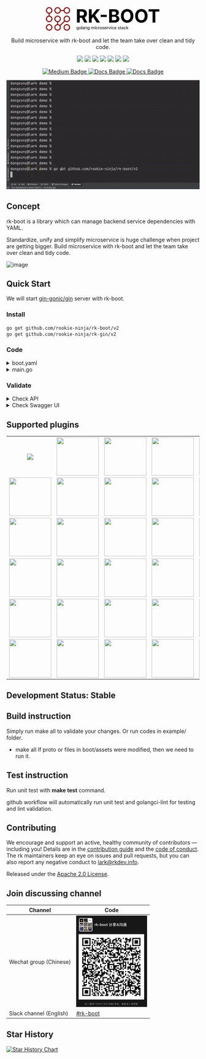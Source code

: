 <p align="center">
  <a href="https://rkdev.info"><img src="docs/img/rk-boot-logo.png" alt="rk-boot" width="298" /></a> 
</p>
<p align="center">
  Build microservice with rk-boot and let the team take over clean and tidy code.
</p>
<p align="center">
 <a href="https://github.com/rookie-ninja/rk-boot/actions/workflows/ci.yml"><img src="https://github.com/rookie-ninja/rk-boot/actions/workflows/ci.yml/badge.svg"></a>
 <a href="https://codecov.io/gh/rookie-ninja/rk-boot"><img src="https://codecov.io/gh/rookie-ninja/rk-boot/branch/master/graph/badge.svg?token=BZ6KWGAXNP"></a>
 <a href="https://goreportcard.com/report/github.com/rookie-ninja/rk-boot"><img src="https://goreportcard.com/badge/github.com/rookie-ninja/rk-boot"></a>
 <a href="https://sourcegraph.com/github.com/rookie-ninja/rk-boot?badge"><img src="https://sourcegraph.com/github.com/rookie-ninja/rk-boot/-/badge.svg"></a>
 <a href="https://godoc.org/github.com/rookie-ninja/rk-boot"><img src="https://godoc.org/github.com/rookie-ninja/rk-boot?status.svg"></a>
 <a href="https://github.com/rookie-ninja/rk-boot/releases"><img src="https://img.shields.io/github/release/rookie-ninja/rk-boot.svg?style=flat-square"></a>
 <a href="https://opensource.org/licenses/Apache-2.0"><img src="https://img.shields.io/badge/License-Apache%202.0-blue.svg"></a>
<p>

<div id="badges" align="center">
  <a href="https://medium.com/@pointgoal">
    <img src="https://img.shields.io/badge/Medium-12100E?style=for-the-badge&logo=medium&logoColor=white" alt="Medium Badge"/>
  </a>
  <a href="https://rkdev.info">
    <img src="https://img.shields.io/badge/Official Site-blue?logo=mdbook&logoColor=white&style=for-the-badge" alt="Docs Badge"/>
  </a>
  <a href="https://rk-syz1767.slack.com/">
    <img src="https://img.shields.io/badge/Slack-4A154B?style=for-the-badge&logo=slack&logoColor=white" alt="Docs Badge"/>
  </a>
</div>

<p align="center">
 <a href=""><img src="docs/img/rk-op.gif"></a>
<p>

## Concept
rk-boot is a library which can manage backend service dependencies with YAML.

Standardize, unify and simplify microservice is huge challenge when project are getting bigger. Build microservice with rk-boot and let the team take over clean and tidy code.

![image](docs/img/boot-arch.png)

## Quick Start
We will start [gin-gonic/gin](https://github.com/gin-gonic/gin) server with rk-boot.

### Install

```shell
go get github.com/rookie-ninja/rk-boot/v2
go get github.com/rookie-ninja/rk-gin/v2
```

### Code

<details>
  <summary>boot.yaml</summary>

```yaml
---
gin:
  - name: greeter                                          # Required
    port: 8080                                             # Required
    enabled: true                                          # Required
    sw:
      enabled: true                                        # Optional, default: false
```
</details>

<details>
  <summary>main.go</summary>

```go
// Copyright (c) 2021 rookie-ninja
//
// Use of this source code is governed by an Apache-style
// license that can be found in the LICENSE file.

package main

import (
	"context"
	"fmt"
	"github.com/gin-gonic/gin"
	"github.com/rookie-ninja/rk-boot/v2"
	"github.com/rookie-ninja/rk-gin/v2/boot"
	"net/http"
)

// @title Swagger Example API
// @version 1.0
// @description This is a sample rk-demo server.
// @termsOfService http://swagger.io/terms/

// @securityDefinitions.basic BasicAuth

// @contact.name API Support
// @contact.url http://www.swagger.io/support
// @contact.email support@swagger.io

// @license.name Apache 2.0
// @license.url http://www.apache.org/licenses/LICENSE-2.0.html
func main() {
	// Create a new boot instance.
	boot := rkboot.NewBoot()

	// Register handler
	entry := rkgin.GetGinEntry("greeter")
	entry.Router.GET("/v1/greeter", Greeter)

	// Bootstrap
	boot.Bootstrap(context.TODO())

	boot.WaitForShutdownSig(context.TODO())
}

// Greeter handler
// @Summary Greeter
// @Id 1
// @Tags Hello
// @version 1.0
// @Param name query string true "name"
// @produce application/json
// @Success 200 {object} GreeterResponse
// @Router /v1/greeter [get]
func Greeter(ctx *gin.Context) {
	ctx.JSON(http.StatusOK, &GreeterResponse{
		Message: fmt.Sprintf("Hello %s!", ctx.Query("name")),
	})
}

type GreeterResponse struct {
	Message string
}
```
</details>

### Validate

<details>
  <summary>Check API</summary>

```shell script
$ go run main.go

$ curl -X GET localhost:8080/v1/greeter?name=rk-dev
{"Message":"Hello rk-dev!"}

$ curl -X GET localhost:8080/rk/v1/ready
{
  "ready": true
}

$ curl -X GET localhost:8080/rk/v1/alive
{
  "alive": true
}
```
</details>

<details>
  <summary>Check Swagger UI</summary>

Swagger UI: [http://localhost:8080/sw](http://localhost:8080/sw)

![image](example/web/gin/docs/img/simple-sw.png)
</details>

## Supported plugins
<table>
    <tr>
        <td align="center" valign="middle"><a href="https://docs.rkdev.info/docs/rk-boot/getting-started/gin/" target="_blank"><img src="https://www.rkdev.info/images/grpc.svg" width="110" valign="middle" /></a></td>
        <td align="center" valign="middle"><a href="https://docs.rkdev.info/docs/rk-boot/getting-started/grpc/" target="_blank"><img src="https://www.rkdev.info/images/gin.svg" width="110" height="100" valign="middle" /></a></td>
        <td align="center" valign="middle"><a href="https://docs.rkdev.info/docs/rk-boot/getting-started/echo/" target="_blank"><img src="https://www.rkdev.info/images/echo.svg" width="110" height="100" valign="middle" /></a></td>
        <td align="center" valign="middle"><a href="https://docs.rkdev.info/docs/rk-boot/getting-started/gf/" target="_blank"><img src="https://www.rkdev.info/images/goframe.svg" width="110" height="100" valign="middle" /></a></td>
        <td align="center" valign="middle"><a href="https://docs.rkdev.info/docs/rk-boot/getting-started/fiber/" target="_blank"><img src="https://www.rkdev.info/images/fiber.svg" width="110" height="100" valign="middle" /></a></td>
    </tr>
    <tr>
        <td align="center" valign="middle"><a href="https://docs.rkdev.info/docs/rk-boot/getting-started/zero/" target="_blank"><img src="https://www.rkdev.info/images/go-zero.svg" width="110" height="100" valign="middle" /></a></td>
        <td align="center" valign="middle"><a href="https://docs.rkdev.info/docs/rk-boot/getting-started/mux/" target="_blank"><img src="https://www.rkdev.info/images/mux.svg" width="110" height="100" valign="middle" /></a></td>
        <td align="center" valign="middle"><a href="https://docs.rkdev.info/docs/rk-boot/getting-started/database/mysql/" target="_blank"><img src="https://www.rkdev.info/images/mysql.svg" width="110" height="100" valign="middle" /></a></td>
        <td align="center" valign="middle"><a href="https://docs.rkdev.info/docs/rk-boot/getting-started/database/sqlite/" target="_blank"><img src="https://www.rkdev.info/images/sqlite.svg" width="110" height="100" valign="middle" /></a></td>
        <td align="center" valign="middle"><a href="https://docs.rkdev.info/docs/rk-boot/getting-started/database/sqlserver/" target="_blank"><img src="https://www.rkdev.info/images/sqlserver.svg" width="110" height="100" valign="middle" /></a></td>
    </tr>
    <tr>
        <td align="center" valign="middle"><a href="https://docs.rkdev.info/docs/rk-boot/getting-started/database/postgres/" target="_blank"><img src="https://www.rkdev.info/images/postgresql.svg" width="110" height="100" valign="middle" /></a></td>
        <td align="center" valign="middle"><a href="https://docs.rkdev.info/docs/rk-boot/getting-started/database/clickhouse/" target="_blank"><img src="https://www.rkdev.info/images/clickhouse.svg" width="110" height="100" valign="middle" /></a></td>
        <td align="center" valign="middle"><a href="https://docs.rkdev.info/docs/rk-boot/getting-started/database/mongodb/" target="_blank"><img src="https://www.rkdev.info/images/mongodb.svg" width="110" height="100" valign="middle" /></a></td>
        <td align="center" valign="middle"><a href="https://docs.rkdev.info/docs/rk-boot/getting-started/database/redis/" target="_blank"><img src="https://www.rkdev.info/images/redis.svg" width="110" height="100" valign="middle" /></a></td>
        <td align="center" valign="middle"><a href="https://github.com/rookie-ninja/rk-cloud" target="_blank"><img src="https://www.rkdev.info/images/aws.svg" width="110" height="100" valign="middle" /></a></td>
    </tr>
    <tr>
        <td align="center" valign="middle"><a href="https://github.com/rookie-ninja/rk-cloud" target="_blank"><img src="https://www.rkdev.info/images/tencentcloud.svg" width="110" height="100" valign="middle" /></a></td>
        <td align="center" valign="middle"><a href="https://docs.rkdev.info/docs/rk-boot/user-guide/gin/basic/swagger-ui/" target="_blank"><img src="https://www.rkdev.info/images/swagger.svg" width="110" height="100" valign="middle" /></a></td>
        <td align="center" valign="middle"><a href="https://docs.rkdev.info/docs/rk-boot/user-guide/gin/basic/prometheus-client/" target="_blank"><img src="https://www.rkdev.info/images/prom.svg" width="110" height="100" valign="middle" /></a></td>
        <td align="center" valign="middle"><a href="https://docs.rkdev.info/docs/rk-boot/user-guide/gin/basic/docs-ui/" target="_blank"><img src="https://www.rkdev.info/images/rapi.svg" width="110" height="100" valign="middle" /></a></td>
        <td align="center" valign="middle"><a href="https://docs.rkdev.info/docs/rk-boot/user-guide/gin/basic/pprof/" target="_blank"><img src="https://www.rkdev.info/images/pprof.svg" width="110" height="100" valign="middle" /></a></td>
    </tr>
    <tr>
        <td align="center" valign="middle"><a href="https://docs.rkdev.info/docs/rk-boot/user-guide/gin/advanced/config/" target="_blank"><img src="https://www.rkdev.info/images/viper.svg" width="110" height="100" valign="middle" /></a></td>
        <td align="center" valign="middle"><a href="https://docs.rkdev.info/docs/rk-boot/user-guide/gin/advanced/logging/" target="_blank"><img src="https://www.rkdev.info/images/zap.svg" width="110" height="100" valign="middle" /></a></td>
        <td align="center" valign="middle"><a href="https://docs.rkdev.info/docs/rk-boot/user-guide/gin/advanced/tls/" target="_blank"><img src="https://www.rkdev.info/images/tls.svg" width="110" height="100" valign="middle" /></a></td>
        <td align="center" valign="middle"><a href="https://docs.rkdev.info/docs/rk-boot/user-guide/gin/basic/middleware-gzip/" target="_blank"><img src="https://www.rkdev.info/images/gzip.svg" width="110" height="100" valign="middle" /></a></td>
        <td align="center" valign="middle"><a href="https://docs.rkdev.info/docs/rk-boot/user-guide/gin/basic/middleware-timeout/" target="_blank"><img src="https://www.rkdev.info/images/timeout.svg" width="110" height="100" valign="middle" /></a></td>
    </tr>
    <tr>
        <td align="center" valign="middle"><a href="https://docs.rkdev.info/docs/rk-boot/user-guide/gin/basic/middleware-csrf/" target="_blank"><img src="https://www.rkdev.info/images/csrf.svg" width="110" height="100" valign="middle" /></a></td>
        <td align="center" valign="middle"><a href="https://docs.rkdev.info/docs/rk-boot/user-guide/gin/basic/middleware-cors/" target="_blank"><img src="https://www.rkdev.info/images/cors.svg" width="110" height="100" valign="middle" /></a></td>
        <td align="center" valign="middle"><a href="https://docs.rkdev.info/docs/rk-boot/user-guide/gin/basic/middleware-jwt/" target="_blank"><img src="https://www.rkdev.info/images/jwt.svg" width="110" height="100" valign="middle" /></a></td>
        <td align="center" valign="middle"><a href="https://docs.rkdev.info/docs/rk-boot/user-guide/gin/basic/middleware-auth/" target="_blank"><img src="https://www.rkdev.info/images/auth.svg" width="110" height="100" valign="middle" /></a></td>
        <td align="center" valign="middle"><a href="https://docs.rkdev.info/docs/rk-boot/user-guide/gin/basic/middleware-tracing/" target="_blank"><img src="https://www.rkdev.info/images/trace.svg" width="110" height="100" valign="middle" /></a></td>
    </tr>
</table>

## Development Status: Stable

## Build instruction
Simply run make all to validate your changes. Or run codes in example/ folder.

- make all
  If proto or files in boot/assets were modified, then we need to run it.

## Test instruction
Run unit test with **make test** command.

github workflow will automatically run unit test and golangci-lint for testing and lint validation.

## Contributing
We encourage and support an active, healthy community of contributors &mdash;
including you! Details are in the [contribution guide](CONTRIBUTING.md) and
the [code of conduct](CODE_OF_CONDUCT.md). The rk maintainers keep an eye on
issues and pull requests, but you can also report any negative conduct to
lark@rkdev.info.

Released under the [Apache 2.0 License](LICENSE).

## Join discussing channel
| Channel                 | Code                                             |
|-------------------------|--------------------------------------------------|
| Wechat group (Chinese)  | ![image](docs/img/wechat-group-cn.png)           |
| Slack channel (English) | [#rk-boot](https://rk-syz1767.slack.com/) |

## Star History

[![Star History Chart](https://api.star-history.com/svg?repos=rookie-ninja/rk-boot&type=Date)](https://star-history.com/#rookie-ninja/rk-boot&Date)
